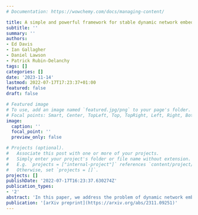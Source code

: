 ```yaml
---
# Documentation: https://wowchemy.com/docs/managing-content/

title: A simple and powerful framework for stable dynamic network embedding
subtitle: ''
summary: ''
authors:
- Ed Davis
- Ian Gallagher
- Daniel Lawson
- Patrick Rubin-Delanchy
tags: []
categories: []
date: '2023-11-14'
lastmod: 2022-07-17T17:23:37+01:00
featured: false
draft: false

# Featured image
# To use, add an image named `featured.jpg/png` to your page's folder.
# Focal points: Smart, Center, TopLeft, Top, TopRight, Left, Right, BottomLeft, Bottom, BottomRight.
image:
  caption: ''
  focal_point: ''
  preview_only: false

# Projects (optional).
#   Associate this post with one or more of your projects.
#   Simply enter your project's folder or file name without extension.
#   E.g. `projects = ["internal-project"]` references `content/project/deep-learning/index.md`.
#   Otherwise, set `projects = []`.
projects: []
publishDate: '2022-07-17T16:23:37.630274Z'
publication_types:
- '2'
abstract: 'In this paper, we address the problem of dynamic network embedding, that is, representing the nodes of a dynamic network as evolving vectors within a low-dimensional space. While the field of static network embedding is wide and established, the field of dynamic network embedding is comparatively in its infancy. We propose that a wide class of established static network embedding methods can be used to produce interpretable and powerful dynamic network embeddings when they are applied to the dilated unfolded adjacency matrix. We provide a theoretical guarantee that, regardless of embedding dimension, these unfolded methods will produce stable embeddings, meaning that nodes with identical latent behaviour will be exchangeable, regardless of their position in time or space. We additionally define a hypothesis testing framework which can be used to evaluate the quality of a dynamic network embedding by testing for planted structure in simulated networks. Using this, we demonstrate that, even in trivial cases, unstable methods are often either conservative or encode incorrect structure. In contrast, we demonstrate that our suite of stable unfolded methods are not only more interpretable but also more powerful in comparison to their unstable counterparts.'
publication: '[arXiv preprint](https://arxiv.org/abs/2311.09251)'
---
```


